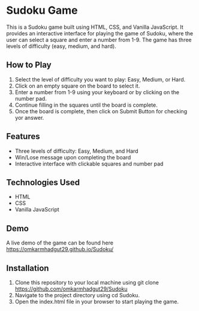 # Sudoku Game

This is a Sudoku game built using HTML, CSS, and Vanilla JavaScript. It provides an interactive interface for playing the game of Sudoku, where the user can select a square and enter a number from 1-9. The game has three levels of difficulty (easy, medium, and hard).

## How to Play

1. Select the level of difficulty you want to play: Easy, Medium, or Hard.
2. Click on an empty square on the board to select it.
3. Enter a number from 1-9 using your keyboard or by clicking on the number pad.
4. Continue filling in the squares until the board is complete.
5. Once the board is complete, then click on Submit Button for checking yor answer.

## Features

-   Three levels of difficulty: Easy, Medium, and Hard
-   Win/Lose message upon completing the board
-   Interactive interface with clickable squares and number pad

## Technologies Used

-   HTML
-   CSS
-   Vanilla JavaScript

## Demo

A live demo of the game can be found here https://omkarmhadgut29.github.io/Sudoku/

## Installation

1. Clone this repository to your local machine using git clone https://github.com/omkarmhadgut29/Sudoku
2. Navigate to the project directory using cd Sudoku.
3. Open the index.html file in your browser to start playing the game.
